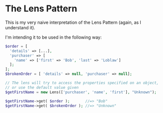 # The Lens Pattern

This is my very naive interpretation of the Lens Pattern (again, as I understand it).

I'm intending it to be used in the following way:
```php
$order = [
  'details' => [...],
  'purchaser' => [
    'name' => ['first' => 'Bob', 'last' => 'Loblaw']
  ];
];
$brokenOrder = [ 'details' => null, 'purchaser' => null];

// The lens will try to access the properties specified on an object, 
// or use the default value given
$getFirstName = new Lens(['purchaser', 'name', 'first'], "Unknown");

$getFirstName->get( $order );       //=> "Bob"
$getFirstName->get( $brokenOrder ); //=> "Unknown"
```
